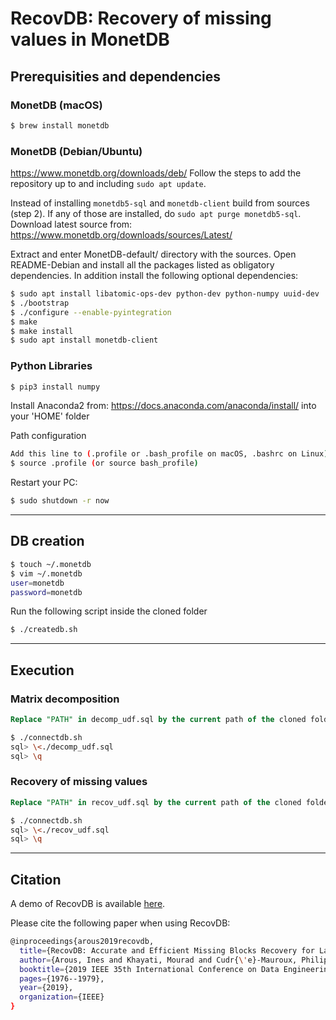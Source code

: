 # RecovDB: Recovery of missing values in MonetDB

## Prerequisities and dependencies

### MonetDB (macOS)

``` bash 
$ brew install monetdb
```

### MonetDB (Debian/Ubuntu)

https://www.monetdb.org/downloads/deb/
Follow the steps to add the repository up to and including `sudo apt update`.

Instead of installing `monetdb5-sql` and `monetdb-client` build from sources (step 2).
If any of those are installed, do `sudo apt purge monetdb5-sql`.
Download latest source from: https://www.monetdb.org/downloads/sources/Latest/


Extract and enter MonetDB-default/ directory with the sources. Open README-Debian and install all the packages listed as obligatory dependencies. In addition install the following optional dependencies:

``` bash 
$ sudo apt install libatomic-ops-dev python-dev python-numpy uuid-dev
$ ./bootstrap
$ ./configure --enable-pyintegration
$ make
$ make install
$ sudo apt install monetdb-client
```

### Python Libraries

``` bash 
$ pip3 install numpy
```

Install Anaconda2 from: https://docs.anaconda.com/anaconda/install/ into your 'HOME' folder

Path configuration 

``` bash 
Add this line to (.profile or .bash_profile on macOS, .bashrc on Linux): export PYTHONPATH="${PYTHONPATH}:'HOME'/anaconda2/lib/python2.7/site-packages/"
$ source .profile (or source bash_profile)
```
 
Restart your PC:

``` bash 
$ sudo shutdown -r now
```
___

## DB creation


``` bash 
$ touch ~/.monetdb
$ vim ~/.monetdb
user=monetdb
password=monetdb
```
Run the following script inside the cloned folder

``` bash 
$ ./createdb.sh
```
___

## Execution

### Matrix decomposition


``` sql
Replace "PATH" in decomp_udf.sql by the current path of the cloned folder
```


``` bash
$ ./connectdb.sh
sql> \<./decomp_udf.sql
sql> \q
```

### Recovery of missing values


``` sql
Replace "PATH" in recov_udf.sql by the current path of the cloned folder
```


``` bash
$ ./connectdb.sh
sql> \<./recov_udf.sql
sql> \q
```
___

## Citation
A demo of RecovDB is available [here](http://revival.exascale.info/recovery/recovdb.php).

Please cite the following paper when using RecovDB:
``` bash
@inproceedings{arous2019recovdb,
  title={RecovDB: Accurate and Efficient Missing Blocks Recovery for Large Time Series},
  author={Arous, Ines and Khayati, Mourad and Cudr{\'e}-Mauroux, Philippe and Zhang, Ying and Kersten, Martin and Stalinlov, Svetlin},
  booktitle={2019 IEEE 35th International Conference on Data Engineering (ICDE)},
  pages={1976--1979},
  year={2019},
  organization={IEEE}
}
```

